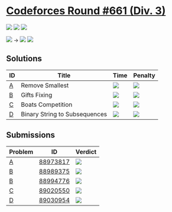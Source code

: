 # [Codeforces Round #661 (Div. 3)](https://codeforces.com/contest/1399)

![](https://img.shields.io/badge/Participation-1-blueviolet)
![](https://img.shields.io/badge/Rank-2242-orange)
![](https://img.shields.io/badge/Penalty-195-red)

![](https://img.shields.io/badge/Unrated-0-white) →
![](https://img.shields.io/badge/Newbie-535-lightgrey)
![](https://img.shields.io/badge/-%2B535-green)

## Solutions
| ID | Title | Time | Penalty |
| --- | --- | --- | --- |
| [A](https://codeforces.com/contest/1399/problem/A) | Remove Smallest | ![](https://img.shields.io/badge/-00%3A12-yellowgreen) | ![](https://img.shields.io/badge/-12-red) |
| [B](https://codeforces.com/contest/1399/problem/B) | Gifts Fixing | ![](https://img.shields.io/badge/-00%3A31-yellowgreen) | ![](https://img.shields.io/badge/-31-red) |
| [C](https://codeforces.com/contest/1399/problem/C) | Boats Competition | ![](https://img.shields.io/badge/-01%3A07-yellowgreen) | ![](https://img.shields.io/badge/-67-red) |
| [D](https://codeforces.com/contest/1399/problem/D) | Binary String to Subsequences | ![](https://img.shields.io/badge/-01%3A25-yellowgreen) | ![](https://img.shields.io/badge/-85-red) |

## Submissions
| Problem | ID | Verdict |
| --- | --- | --- |
| [A](https://codeforces.com/contest/1399/problem/A) | [88973817](https://codeforces.com/contest/1399/submission/88973817) | ![](https://img.shields.io/badge/-Accepted-brightgreen) |
| [B](https://codeforces.com/contest/1399/problem/B) | [88989375](https://codeforces.com/contest/1399/submission/88989375) | ![](https://img.shields.io/badge/-Wrong%20answer%20on%20test%201-yellow) |
| [B](https://codeforces.com/contest/1399/problem/B) | [88994776](https://codeforces.com/contest/1399/submission/88994776) | ![](https://img.shields.io/badge/-Accepted-brightgreen) |
| [C](https://codeforces.com/contest/1399/problem/C) | [89020550](https://codeforces.com/contest/1399/submission/89020550) | ![](https://img.shields.io/badge/-Accepted-brightgreen) |
| [D](https://codeforces.com/contest/1399/problem/D) | [89030954](https://codeforces.com/contest/1399/submission/89030954) | ![](https://img.shields.io/badge/-Accepted-brightgreen) |
